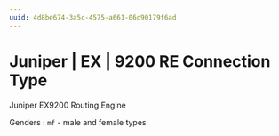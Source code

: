 ```yaml
---
uuid: 4d8be674-3a5c-4575-a661-06c90179f6ad
---
```

# Juniper | EX | 9200 RE Connection Type

Juniper EX9200 Routing Engine

Genders
: `mf` - male and female types
